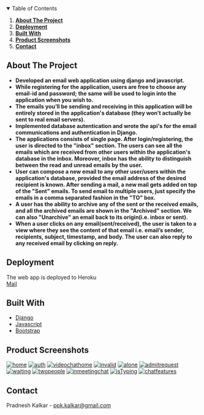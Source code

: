 <!-- TABLE OF CONTENTS -->
<details open="open">
  <summary>Table of Contents</summary>
  <ol>
    <li>
      <strong><a href="#about-the-project">About The Project</a></strong>
    </li>
    <li>
      <strong><a href="#deployment">Deployment</a></strong>
    </li>
    <li>
      <strong><a href="#built-with">Built With</a></strong>
    </li>
    <li>
      <strong><a href="#product-screenshots">Product Screenshots</a></strong>
    </li>
    <li>
      <strong><a href="#contact">Contact</a></strong>
    </li>
  </ol>
</details>



<!-- ABOUT THE PROJECT -->
## About The Project
<strong>
<ul>
  <li>
    Developed an email web application using django and javascript.
  </li>
  <li>
    While registering for the application, users are free to choose any email-id and password; the same will be used to login into the application when you wish to.
  </li>
  <li>
    The emails you’ll be sending and receiving in this application will be entirely stored in the application's database (they won’t actually be sent to real email servers).
  </li>
  <li>
    Implemented database autentication and wrote the api's for the email communications and authentication in Django. 
  </li>
  <li>
     The applications consists of single page. After login/registering, the user is directed to the "inbox" section. The users can see all the emails which are received from other users within the application's database in the inbox. Moreover, inbox has the ability to distinguish between the read and unread emails by the user.
  </li>
  <li>
    User can compose a new email to any other user/users within the application's database, provided the email address of the desired recipient is known. After sending a mail, a new mail gets added on top of the "Sent" emails. To send email to multiple users, just specify the emails in a comma separated fashion in the "TO" box.
  </li>
  <li>
    A user has the ability to archive any of the sent or the received emails, and all the archived emails are shown in the "Archived" section. We can also "Unarchive" an email back to its origin(i.e. inbox or sent).
  </li>
  <li>
    When a user clicks on any email(sent/received), the user is taken to a view where they see the content of that email i.e.  email’s sender, recipients, subject, timestamp, and body. The user can also reply to any received email by clicking on reply. 
  </li>
</ul>
</strong>

<!-- Deployment -->
## Deployment
The web app is deployed to Heroku
<br>
[Mail](https://pradnesh-mail.herokuapp.com)

## Built With
* [Django](https://www.djangoproject.com)
* [Javascript](https://www.javascript.com)
* [Bootstrap](https://getbootstrap.com)

## Product Screenshots
[![home][home]](https://github.com/PradKalkar/microsoft-teams-clone)
[![auth][auth]](https://github.com/PradKalkar/microsoft-teams-clone)
[![videochathome][videochathome]](https://github.com/PradKalkar/microsoft-teams-clone)
[![invalid][invalid]](https://github.com/PradKalkar/microsoft-teams-clone)
[![alone][alone]](https://github.com/PradKalkar/microsoft-teams-clone)
[![admitrequest][admitrequest]](https://github.com/PradKalkar/microsoft-teams-clone)
[![waiting][waiting]](https://github.com/PradKalkar/microsoft-teams-clone)
[![twopeople][twopeople]](https://github.com/PradKalkar/microsoft-teams-clone)
[![inmeetingchat][inmeetingchat]](https://github.com/PradKalkar/microsoft-teams-clone)
[![isTyping][isTyping]](https://github.com/PradKalkar/microsoft-teams-clone)
[![chatfeatures][chatfeatures]](https://github.com/PradKalkar/microsoft-teams-clone)

<!-- CONTACT -->
## Contact
Pradnesh Kalkar - ppk.kalkar@gmail.com

<!-- MARKDOWN LINKS & IMAGES -->
<!-- https://www.markdownguide.org/basic-syntax/#reference-style-links -->
[product-screenshot]: https://github.com/PradKalkar/microsoft-teams-clone/blob/master/client/public/product_images/Landing%20Page.png
[waiting]: https://github.com/PradKalkar/microsoft-teams-clone/blob/master/client/public/product_images/Waiting.png
[auth]: https://github.com/PradKalkar/microsoft-teams-clone/blob/master/client/public/product_images/Auth.png
[alone]: https://github.com/PradKalkar/microsoft-teams-clone/blob/master/client/public/product_images/Myself.png
[twopeople]: https://github.com/PradKalkar/microsoft-teams-clone/blob/master/client/public/product_images/TwoPeople.png
[inmeetingchat]: https://github.com/PradKalkar/microsoft-teams-clone/blob/master/client/public/product_images/InMeetChat.png
[isTyping]: https://github.com/PradKalkar/microsoft-teams-clone/blob/master/client/public/product_images/isTyping.png
[videochathome]: https://github.com/PradKalkar/microsoft-teams-clone/blob/master/client/public/product_images/Videochat%20Home.png
[home]: https://github.com/PradKalkar/microsoft-teams-clone/blob/master/client/public/product_images/Landing%20Page.png
[chatfeatures]: https://github.com/PradKalkar/microsoft-teams-clone/blob/master/client/public/product_images/ChatFeatures.png
[invalid]: https://github.com/PradKalkar/microsoft-teams-clone/blob/master/client/public/product_images/InvalidMeetCode.png
[admitrequest]: https://github.com/PradKalkar/microsoft-teams-clone/blob/master/client/public/product_images/AdminRequest.png
